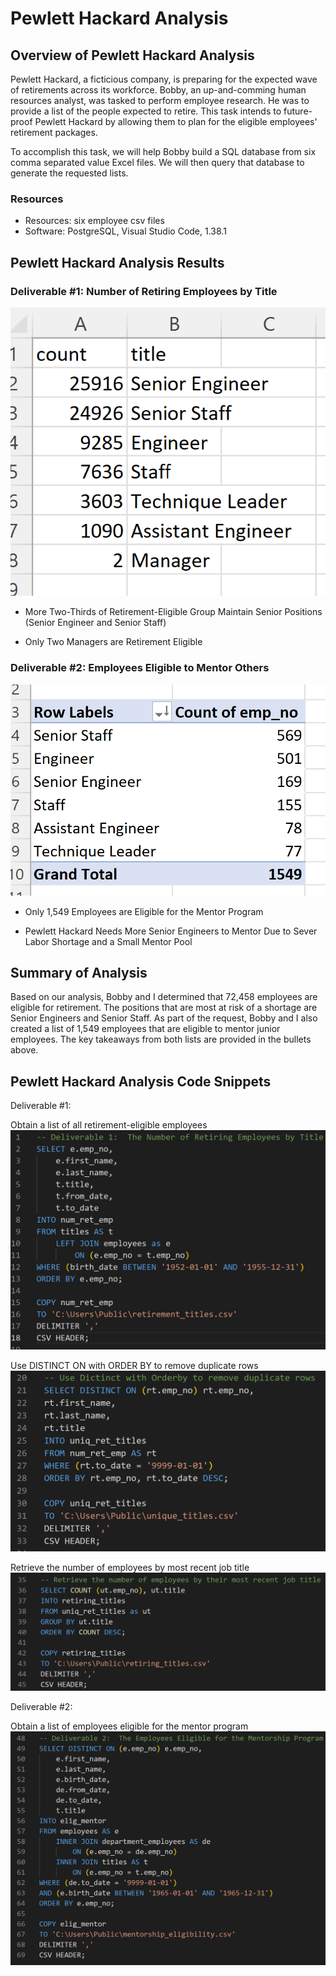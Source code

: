 # Pewlett Hackard Analysis

## Overview of Pewlett Hackard Analysis

Pewlett Hackard, a ficticious company, is preparing for the expected wave of retirements across its workforce.  Bobby, an up-and-comming human resources analyst, was tasked to perform employee research.  He was to provide a list of the people expected to retire.  This task intends to future-proof Pewlett Hackard by allowing them to plan for the eligible employees' retirement packages.  

To accomplish this task, we will help Bobby build a SQL database from six comma separated value Excel files.  We will then query that database to generate the requested lists.  
 
### Resources

* Resources:  six employee csv files
* Software:  PostgreSQL, Visual Studio Code, 1.38.1

## Pewlett Hackard Analysis Results

### Deliverable #1:  Number of Retiring Employees by Title

![unique_titles.png](Resources/unique_titles.png)

*  More Two-Thirds of Retirement-Eligible Group Maintain Senior Positions (Senior Engineer and Senior Staff)

* Only Two Managers are Retirement Eligible

### Deliverable #2:  Employees Eligible to Mentor Others

![mentors.png](Resources/mentors.png)

* Only 1,549 Employees are Eligible for the Mentor Program
    
* Pewlett Hackard Needs More Senior Engineers to Mentor Due to Sever Labor Shortage and a Small Mentor Pool
      
## Summary of Analysis

Based on our analysis, Bobby and I determined that 72,458 employees are eligible for retirement.  The positions that are most at risk of a shortage are Senior Engineers and Senior Staff.  As part of the request, Bobby and I also created a list of 1,549 employees that are eligible to mentor junior employees.  The key takeaways from both lists are provided in the bullets above.

## Pewlett Hackard Analysis Code Snippets

Deliverable #1:

Obtain a list of all retirement-eligible employees
![del1.png](Resources/del1.png)

Use DISTINCT ON with ORDER BY to remove duplicate rows
![del1.0.png](Resources/del1.0.png)

Retrieve the number of employees by most recent job title
![del1.1.png](Resources/del1.1.png)

Deliverable #2:

Obtain a list of employees eligible for the mentor program
![del2.png](Resources/del2.png)